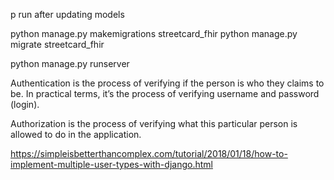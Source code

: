 p
run after updating models

python manage.py makemigrations streetcard_fhir
python manage.py migrate streetcard_fhir

python manage.py runserver

Authentication is the process of verifying if the person is who they claims to be. In practical terms, it’s the process of verifying username and password (login).

Authorization is the process of verifying what this particular person is allowed to do in the application. 

https://simpleisbetterthancomplex.com/tutorial/2018/01/18/how-to-implement-multiple-user-types-with-django.html